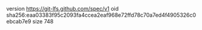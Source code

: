 version https://git-lfs.github.com/spec/v1
oid sha256:eaa03383f95c2093fa4ccea2eaf968e72ffd78c70a7ed4f4905326c0ebcab7e9
size 748
